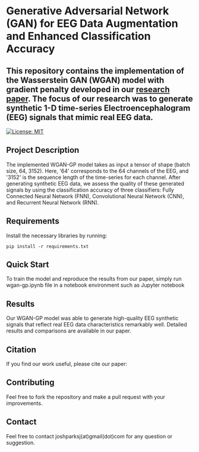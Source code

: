 # Generative Adversarial Network (GAN) for EEG Data Augmentation and Enhanced Classification Accuracy
This repository contains the implementation of the Wasserstein GAN (WGAN) model with gradient penalty developed in our [research paper](). The focus of our research was to generate synthetic 1-D time-series Electroencephalogram (EEG) signals that mimic real EEG data.
-----
[![License: MIT](https://img.shields.io/badge/License-MIT-brightgreen.svg)](https://opensource.org/licenses/MIT)

## Project Description
The implemented WGAN-GP model takes as input a tensor of shape (batch size, 64, 3152). Here, '64' corresponds to the 64 channels of the EEG, and '3152' is the sequence length of the time-series for each channel. After generating synthetic EEG data, we assess the quality of these generated signals by using the classification accuracy of three classifiers: Fully Connected Neural Network (FNN), Convolutional Neural Network (CNN), and Recurrent Neural Network (RNN).

## Requirements
Install the necessary libraries by running:

```
pip install -r requirements.txt
```

## Quick Start
To train the model and reproduce the results from our paper, simply run wgan-gp.ipynb file in a notebook environment such as Jupyter notebook

## Results
Our WGAN-GP model was able to generate high-quality EEG synthetic signals that reflect real EEG data characteristics remarkably well. Detailed results and comparisons are available in our paper.

## Citation
If you find our work useful, please cite our paper:

## Contributing
Feel free to fork the repository and make a pull request with your improvements.

## Contact
Feel free to contact joshparksj(at)gmail(dot)com for any question or suggestion.
